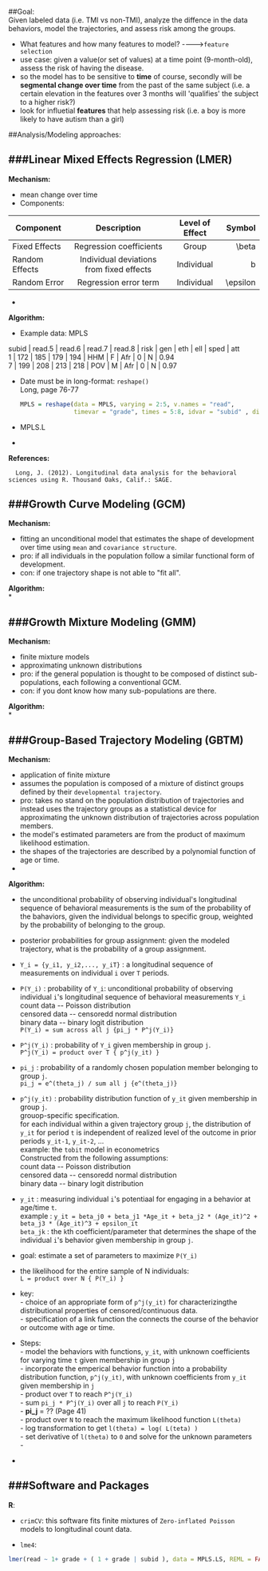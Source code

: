 ##Goal:  
Given labeled data (i.e. TMI vs non-TMI), analyze the diffence in the data behaviors, model the trajectories, and assess risk among the groups.  
* What features and how many features to model? ---->`feature selection`  
* use case: given a value(or set of values) at a time point (9-month-old), assess the risk of having the disease.  
* so the model has to be sensitive to **time** of course, secondly will be **segmental change over time** from the past of the same subject (i.e. a certain elevation in the features over 3 months will 'qualifies' the subject to a higher risk?) 
* look for influetial **features** that help assessing risk (i.e. a boy is more likely to have autism than a girl)  



##Analysis/Modeling approaches:  

###Linear Mixed Effects Regression (LMER)  
-------------------------  
**Mechanism:**  
* mean change over time  
* Components: 

| Component      |                          Description     | Level of Effect  | Symbol   |    
|--------------- |:----------------------------------------:|:----------------:| --------:|    
| Fixed Effects  | Regression coefficients                  | Group            | \beta    |       
| Random Effects | Individual deviations from fixed effects | Individual       | b        |       
| Random Error   | Regression error term                    | Individual       | \epsilon |     

* 

**Algorithm:**  
* Example data: MPLS  

subid | read.5 | read.6 | read.7 | read.8 | risk | gen | eth | ell | sped | att  
1 | 172 | 185 | 179 | 194 | HHM | F | Afr | 0 | N | 0.94  
7 | 199 | 208 | 213 | 218 | POV | M | Afr | 0 | N | 0.97  

* Date must be in long-format: `reshape()`  
    Long, page 76-77  

  ```r
  MPLS = reshape(data = MPLS, varying = 2:5, v.names = "read", 
                 timevar = "grade", times = 5:8, idvar = "subid" , direction = "long" )
  ```
* MPLS.L  



* 


**References:**  
```
  Long, J. (2012). Longitudinal data analysis for the behavioral sciences using R. Thousand Oaks, Calif.: SAGE.
```  


###Growth Curve Modeling (GCM)  
-------------------  
**Mechanism:**  
* fitting an unconditional model that estimates the shape of development over time using `mean` and `covariance structure`.  
* pro: if all individuals in the population follow a similar functional form of development.  
* con: if one trajectory shape is not able to "fit all".  

**Algorithm:**  
* 


###Growth Mixture Modeling (GMM)  
-------------------------  
**Mechanism:**  
* finite mixture models  
* approximating unknown distributions  
* pro: if the general population is thought to be composed of distinct sub-populations, each following a conventional GCM.  
* con: if you dont know how many sub-populations are there.  

**Algorithm:**  
*  

###Group-Based Trajectory Modeling (GBTM)  
--------------------  
**Mechanism:**  
* application of finite mixture  
* assumes the population is composed of a mixture of distinct groups defined by their `developmental trajectory`.  
* pro: takes no stand on the population distribution of trajectories and instead uses the trajectory groups as a statistical device for approximating the unknown distribution of trajectories across population members.  
* the model's estimated parameters are from the product of maximum likelihood estimation.  
* the shapes of the trajectories are described by a polynomial function of age or time.  
*   

**Algorithm:**  
* the unconditional probability of observing individual's longitudinal sequence of behavioral measurements is the sum of the probability of the bahaviors, given the individual belongs to specific group, weighted by the probability of belonging to the group.  
* posterior probabilities for group assignment: given the modeled trajectory, what is the probability of a group assignment.  
* `Y_i = {y_i1, y_i2,..., y_iT}` : a longitudinal sequence of measurements on individual `i` over `T` periods.  
* `P(Y_i)` : probability of `Y_i`: unconditional probability of observing individual `i`'s longitudinal sequence of behavioral measurements `Y_i`     
        count data -- Poisson distribution  
        censored data -- censoredd normal distribution  
        binary data -- binary logit distribution  
        `P(Y_i) = sum across all j {pi_j * P^j(Y_i)}`  

* `P^j(Y_i)` : probability of `Y_i` given membership in group `j`.  
        `P^j(Y_i) = product over T { p^j(y_it) }`  
* `pi_j` : probability of a randomly chosen population member belonging to group `j`.  
        `pi_j = e^(theta_j) / sum all j {e^(theta_j)}`  
* `p^j(y_it)` : probability distribution function of `y_it` given membership in group `j`.  
        grouop-specific specification.  
        for each individual within a given trajectory group `j`, the distribution of `y_it` for period `t` is independent of realized level of the outcome in prior periods `y_it-1`, `y_it-2`, ...  
        example: the `tobit` model in econometrics  
        Constructed from the following assumptions:  
            count data -- Poisson distribution  
            censored data -- censoredd normal distribution  
            binary data -- binary logit distribution  
* `y_it` : measuring individual `i`'s potentiaal for engaging in a behavior at age/time `t`.  
        example : `y_it = beta_j0 + beta_j1 *Age_it + beta_j2 * (Age_it)^2 + beta_j3 * (Age_it)^3 + epsilon_it`  
        `beta_jk` : the `k`th coefficient/parameter that determines the shape of the individual `i`'s behavior given membership in group `j`.  
* goal: estimate a set of parameters to maximize `P(Y_i)`  
* the likelihood for the entire sample of N individuals:  
        `L = product over N { P(Y_i) }`  
* key:  
        - choice of an appropriate form of `p^j(y_it)` for characterizingthe distributional properties of censored/continuous data.  
        - specification of a link function the connects the course of the behavior or outcome with age or time.  
* Steps:  
        - model the behaviors with functions, `y_it`, with unknown coefficients for varying time `t` given membership in group `j`  
        - incorporate the emperical behavior function into a probability distribution function, `p^j(y_it)`, with unknown coefficients from `y_it` given membership in `j`   
        - product over `T` to reach `P^j(Y_i)`  
        - sum `pi_j * P^j(Y_i)` over all `j` to reach `P(Y_i)`   
            - **pi_j** = ?? (Page 41)   
        - product over `N` to reach the maximum likelihood function `L(theta)`  
        - log transformation to get `l(theta) = log( L(teta) )`  
        - set derivative of  `l(theta)` to `0` and solve for the unknown parameters  
        - 
* 


###Software and Packages  
-----------------  
**R**:  
* `crimCV`: this software fits finite mixtures of `Zero-inflated Poisson` models to longitudinal count data.  

* `lme4`: 
```r
lmer(read ~ 1+ grade + ( 1 + grade | subid ), data = MPLS.LS, REML = FALSE)  
```  





